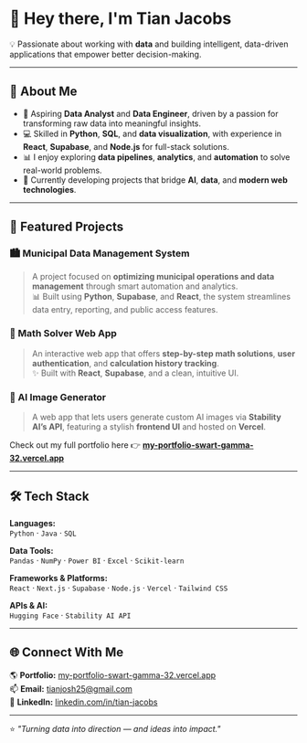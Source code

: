 # 👋 Hey there, I'm Tian Jacobs

💡 Passionate about working with **data** and building intelligent, data-driven applications that empower better decision-making.

---

## 🚀 About Me

- 🎯 Aspiring **Data Analyst** and **Data Engineer**, driven by a passion for transforming raw data into meaningful insights.  
- 💻 Skilled in **Python**, **SQL**, and **data visualization**, with experience in **React**, **Supabase**, and **Node.js** for full-stack solutions.  
- 📊 I enjoy exploring **data pipelines**, **analytics**, and **automation** to solve real-world problems.  
- 🧩 Currently developing projects that bridge **AI**, **data**, and **modern web technologies**.

---

## 🧠 Featured Projects

### 🏙️ Municipal Data Management System
> A project focused on **optimizing municipal operations and data management** through smart automation and analytics.  
📊 Built using **Python**, **Supabase**, and **React**, the system streamlines data entry, reporting, and public access features.

### 🧮 Math Solver Web App
> An interactive web app that offers **step-by-step math solutions**, **user authentication**, and **calculation history tracking**.  
✨ Built with **React**, **Supabase**, and a clean, intuitive UI.

### 🎨 AI Image Generator
> A web app that lets users generate custom AI images via **Stability AI’s API**, featuring a stylish **frontend UI** and hosted on **Vercel**.

Check out my full portfolio here 👉 [**my-portfolio-swart-gamma-32.vercel.app**](https://my-portfolio-swart-gamma-32.vercel.app/)

---

## 🛠️ Tech Stack

**Languages:**  
`Python` · `Java` · `SQL`

**Data Tools:**  
`Pandas` · `NumPy` · `Power BI` · `Excel` · `Scikit-learn`

**Frameworks & Platforms:**  
`React` · `Next.js` · `Supabase` · `Node.js` · `Vercel` · `Tailwind CSS`

**APIs & AI:**  
`Hugging Face` · `Stability AI API`

---

## 🌐 Connect With Me

🌎 **Portfolio:** [my-portfolio-swart-gamma-32.vercel.app](https://my-portfolio-swart-gamma-32.vercel.app/)  
📫 **Email:** [tianjosh25@gmail.com](mailto:tianjosh25@gmail.com)  
💼 **LinkedIn:** [linkedin.com/in/tian-jacobs](https://www.linkedin.com/in/tian-jacobs/)

---

⭐️ *"Turning data into direction — and ideas into impact."*
